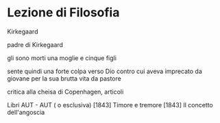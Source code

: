 # Lezione di Filosofia

Kirkegaard


padre di Kirkegaard

gli sono morti una moglie e cinque figli

sente quindi una forte colpa verso Dio contro cui aveva imprecato da giovane per la sua brutta vita da pastore 

critica alla cheisa di Copenhagen, articoli

Libri
AUT - AUT ( o esclusiva) [1843]
Timore e tremore [1843]
Il concetto dell'angoscia

<!--stackedit_data:
eyJoaXN0b3J5IjpbMTk3ODY4NTA4NywxNTcyMDA2MjI5XX0=
-->